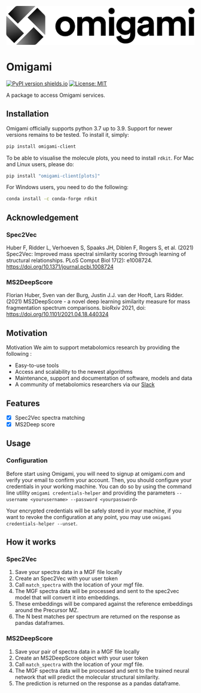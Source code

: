 ![](https://raw.githubusercontent.com/omigami/omigami/master/omigami-gradient.png)

# Omigami

[![PyPI version shields.io](https://img.shields.io/pypi/v/omigami-client.svg)](https://pypi.python.org/pypi/omigami-client) [![License: MIT](https://img.shields.io/badge/License-MIT-yellow.svg)](https://opensource.org/licenses/MIT)

<!-- image:: https://img.shields.io/travis/datarevenue-berlin/omigami.svg :target: https://travis-ci.org/datarevenue-berlin/omigami -->

<!-- image:: https://readthedocs.org/projects/omigami/badge/?version=latest :target: https://omigami.readthedocs.io/en/latest/?badge=latest :alt: Documentation Status -->


A package to access Omigami services.

## Installation
Omigami officially supports python 3.7 up to 3.9. Support for newer versions remains to be tested. To install it, simply:

```sh
pip install omigami-client
```
To be able to visualise the molecule plots, you need to install `rdkit`.
For Mac and Linux users, please do:

```sh
pip install "omigami-client[plots]"
```
For Windows users, you need to do the following:

```sh
conda install -c conda-forge rdkit
```

## Acknowledgement

### Spec2Vec
Huber F, Ridder L, Verhoeven S, Spaaks JH, Diblen F, Rogers S, et al. (2021) Spec2Vec: Improved mass spectral similarity scoring through learning of structural relationships. PLoS Comput Biol 17(2): e1008724. https://doi.org/10.1371/journal.pcbi.1008724

### MS2DeepScore
Florian Huber, Sven van der Burg, Justin J.J. van der Hooft, Lars Ridder. (2021) MS2DeepScore - a novel deep learning similarity measure for mass fragmentation spectrum comparisons. bioRxiv 2021, doi: https://doi.org/10.1101/2021.04.18.440324

## Motivation
Motivation
We aim to support metabolomics research by providing the following :
- Easy-to-use tools
- Access and scalability to the newest algorithms
- Maintenance, support and documentation of software, models and data
- A community of metabolomics researchers via our [Slack](https://join.slack.com/t/ml4metabolomics/shared_invite/zt-r39udtdg-G36YE6GQt1YdVIwTdeT8aw)

## Features

- [x] Spec2Vec spectra matching
- [x] MS2Deep score

## Usage

### Configuration
Before start using Omigami, you will need to signup at omigami.com and verify your email to confirm your account.
Then, you should configure your credentials in your working machine.
You can do so by using the command line utility `omigami credentials-helper`
and providing the parameters `--username <yourusername> --password <yourpassword>`

Your encrypted credentials will be safely stored in your machine, if you want to revoke the configuration at any point,
you may use `omigami credentials-helper --unset`.

## How it works

### Spec2Vec
1. Save your spectra data in a MGF file locally
2. Create an Spec2Vec with your user token
3. Call `match_spectra` with the location of your mgf file.
4. The MGF spectra data will be processed and sent to the spec2vec model that will convert it into embeddings.
5. These embeddings will be compared against the reference embeddings around the Precursor MZ.
6. The N best matches per spectrum are returned on the response as pandas dataframes.

### MS2DeepScore
1. Save your pair of spectra data in a MGF file locally
2. Create an MS2DeepScore object with your user token
3. Call `match_spectra` with the location of your mgf file.
4. The MGF spectra data will be processed and sent to the trained neural network that will predict the molecular structural similarity.
5. The prediction is returned on the response as a pandas dataframe.  
